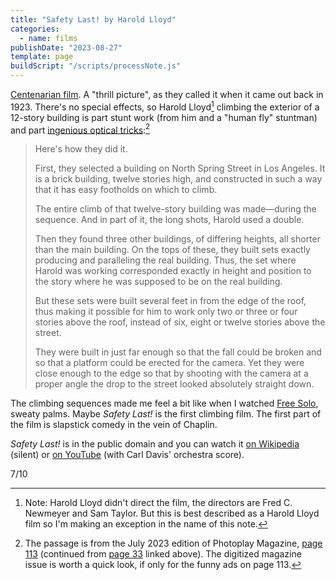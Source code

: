 ```yaml
---
title: "Safety Last! by Harold Lloyd"
categories:
  - name: films
publishDate: "2023-08-27"
template: page
buildScript: "/scripts/processNote.js"
---
```


[Centenarian film](/notes/watching-centenarian-films/). A "thrill picture", as they called it when it came out back in 1923. There's no special effects, so Harold Lloyd[^1] climbing the exterior of a 12-story building is part stunt work (from him and a "human fly" stuntman) and part [ingenious optical tricks](https://archive.org/details/photoplayvolume22425chic/page/33/mode/1up?view=theater):[^2]

> Here's how they did it.
>
> First, they selected a building on North Spring Street in Los Angeles. It is a brick building, twelve stories high, and constructed in such a way that it has easy footholds on which to climb.
>
> The entire climb of that twelve-story building was made—during the sequence. And in part of it, the long shots, Harold used a double.
>
> Then they found three other buildings, of differing heights, all shorter than the main building. On the tops of these, they built sets exactly producing and paralleling the real building. Thus, the set where Harold was working corresponded exactly in height and position to the story where he was supposed to be on the real building.
>
> But these sets were built several feet in from the edge of the roof, thus making it possible for him to work only two or three or four stories above the roof, instead of six, eight or twelve stories above the street.
>
> They were built in just far enough so that the fall could be broken and so that a platform could be erected for the camera. Yet they were close enough to the edge so that by shooting with the camera at a proper angle the drop to the street looked absolutely straight down.

The climbing sequences made me feel a bit like when I watched [Free Solo](https://en.wikipedia.org/wiki/Free_Solo), sweaty palms. Maybe _Safety Last!_ is the first climbing film. The first part of the film is slapstick comedy in the vein of Chaplin.

_Safety Last!_ is in the public domain and you can watch it [on Wikipedia](<https://en.wikipedia.org/wiki/File:Safety_Last_(1923).webm>) (silent) or [on YouTube](https://www.youtube.com/watch?v=V-XZWZVVhvQ) (with Carl Davis' orchestra score).

7/10

[^1]: Note: Harold Lloyd didn't direct the film, the directors are Fred C. Newmeyer and Sam Taylor. But this is best described as a Harold Lloyd film so I'm making an exception in the name of this note.
[^2]: The passage is from the July 2023 edition of Photoplay Magazine, [page 113](https://archive.org/details/photoplayvolume22425chic/page/117/mode/1up?view=theater) (continued from [page 33](https://archive.org/details/photoplayvolume22425chic/page/33/mode/1up?view=theater) linked above). The digitized magazine issue is worth a quick look, if only for the funny ads on page 113.
